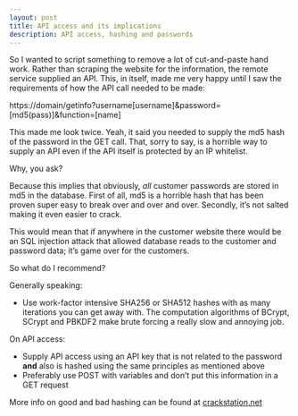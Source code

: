 ```yaml
---
layout: post
title: API access and its implications
description: API access, hashing and passwords
---
```


So I wanted to script something to remove a lot of cut-and-paste hand work. Rather than scraping the website for the information, the remote service supplied an API. This, in itself, made me very happy until I saw the requirements of how the API call needed to be made:

<p class="message">
https://domain/getinfo?username[username]&password=[md5(pass)]&function=[name]
</p>

This made me look twice. Yeah, it said you needed to supply the md5 hash of the password in the GET call. That, sorry to say, is a horrible way to supply an API even if the API itself is protected by an IP whitelist.

Why, you ask?

Because this implies that obviously, *all* customer passwords are stored in md5 in the database. First of all, md5 is a horrible hash that has been proven super easy to break over and over and over. Secondly, it’s not salted making it even easier to crack. 

This would mean that if anywhere in the customer website there would be an SQL injection attack that allowed database reads to the customer and password data; it’s game over for the customers.

So what do I recommend?

Generally speaking:
	
*	Use work-factor intensive SHA256 or SHA512 hashes with as many iterations you can get away with. The computation algorithms of BCrypt, SCrypt and PBKDF2 make brute forcing a really slow and annoying job.

On API access:

*	Supply API access using an API key that is not related to the password **and** also is hashed using the same principles as mentioned above
*	Preferably use POST with variables and don’t put this information in a GET request

More info on good and bad hashing can be found at <a href="https://crackstation.net/hashing-security.htm" target="_blank">crackstation.net</a>
